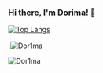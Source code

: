 ### Hi there, I'm Dorima! 👋

[![Top Langs](https://github-readme-stats.vercel.app/api/top-langs/?username=Dor1ma&show_icons=true&theme=nord&&layout=compact)](https://github.com/anuraghazra/github-readme-stats)

<p>&nbsp;<img align="center" src="https://github-readme-stats.vercel.app/api?username=Dor1ma&show_icons=true&theme=nord&locale=en" alt="Dor1ma" /></p>

<p><img align="center" src="https://github-readme-streak-stats.herokuapp.com/?user=Dor1ma&theme=nord" alt="Dor1ma" /></p>

